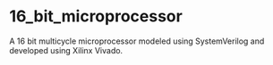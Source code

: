 # 16_bit_microprocessor
A 16 bit multicycle microprocessor modeled using SystemVerilog and developed using Xilinx Vivado.
